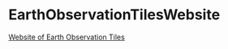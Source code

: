 # EarthObservationTilesWebsite
[Website of Earth Observation Tiles](https://sbcv.github.io/EarthObservationTilesWebsite/)
